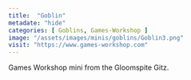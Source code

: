 ```yaml
---
title:  "Goblin"
metadate: "hide"
categories: [ Goblins, Games-Workshop ]
image: "/assets/images/minis/goblins/Goblin3.png"
visit: "https://www.games-workshop.com"
---
```

Games Workshop mini from the Gloomspite Gitz.